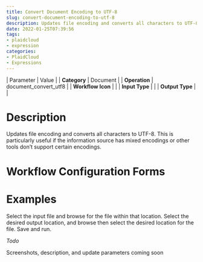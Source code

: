 ```yaml
---
title: Convert Document Encoding to UTF-8
slug: convert-document-encoding-to-utf-8
description: Updates file encoding and converts all characters to UTF-8
date: 2022-01-25T07:39:56
tags:
- plaidcloud
- expression
categories:
- PlaidCloud
- Expressions
---
```





| Parameter | Value |
| **Category** | Document |
| **Operation** | document\_convert\_utf8 |
| **Workflow Icon** |  |
| **Input Type** |  |
| **Output Type** |  |

# Description


Updates file encoding and converts all characters to UTF-8. This is particularly useful if the information source has mixed encodings or other tools don’t support certain encodings.



# Workflow Configuration Forms



# Examples


Select the input file and browse for the file within that location. Select the desired output location, and browse then select the desired location for the file. Save and run. 



*Todo*


Screenshots, description, and update parameters coming soon

